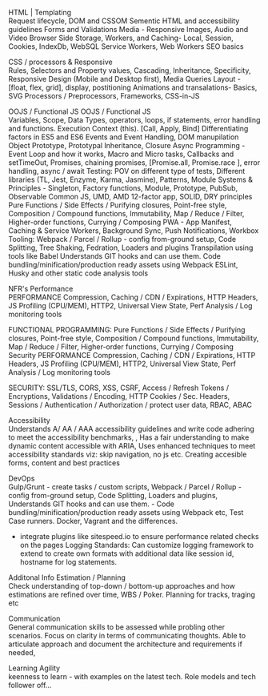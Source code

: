 HTML | Templating  
Request lifecycle, DOM and CSSOM
  Sementic HTML and accessibility guidelines
  Forms and Validations
  Media - Responsive Images, Audio and Video
  Browser Side Storage, Workers, and Caching- Local, Session, Cookies, IndexDb, WebSQL
Service Workers, Web Workers
  SEO basics

CSS / processors & Responsive  
Rules, Selectors and Property values, Cascading, Inheritance, Specificity, 
  Responsive Design (Mobile and Desktop first), Media Queries
   Layout - [float, flex, grid], display, postitioning
   Animations and transalations- Basics, SVG
  Processors / Preprocessors, Frameworks, CSS-in-JS

OOJS / Functional JS
OOJS / Functional JS  
Variables, Scope, Data Types, operators, loops, if statements, error handling and functions. Execution Context (this). [Call, Apply, Bind]
Differentiating factors in ES5 and ES6
  Events and Event Handling, DOM manupilation
  Object Prototype, Prototypal Inheritance, Closure
  Async Programming - Event Loop and how it works, Macro and Micro tasks,
Callbacks and setTimeOut, Promises, chaining promises, [Promise.all, Promise.race ], error handling, async / await
  Testing: POV on different type of tests, Different libraries (TL, Jest, Enzyme, Karma, Jasmine), 
  Patterns, Module Systems & Principles - 
Singleton, Factory functions, Module, Prototype, PubSub, Observable
Common JS, UMD, AMD
12-factor app, SOLID, DRY principles
  Pure Functions / Side Effects / Purifying closures, Point-free style, Composition / Compound functions, Immutability, Map / Reduce / Filter, Higher-order functions, Currying / Composing
  PWA - App Manifest, Caching & Service Workers, Background Sync, Push Notifications, Workbox
  Tooling:
Webpack / Parcel / Rollup - config from-ground setup, Code Splitting, Tree Shaking, Fedration, Loaders and plugins
Transpilation using tools like Babel
Understands GIT hooks and can use them. 
Code bundling/minification/production ready assets using Webpack
ESLint, Husky and other static code analysis tools  

     
NFR's
Performance   
PERFORMANCE
Compression, Caching / CDN / Expirations, HTTP Headers, JS Profiling (CPU/MEM), HTTP2, Universal View State, Perf Analysis / Log monitoring tools

FUNCTIONAL PROGRAMMING:
 Pure Functions / Side Effects / Purifying closures, Point-free style, Composition / Compound functions, Immutability, Map / Reduce / Filter, Higher-order functions, Currying / Composing
Security PERFORMANCE
Compression, Caching / CDN / Expirations, HTTP Headers, JS Profiling (CPU/MEM), HTTP2, Universal View State, Perf Analysis / Log monitoring tools

SECURITY:
 SSL/TLS, CORS, XSS, CSRF, Access / Refresh Tokens / Encryptions, Validations / Encoding, HTTP Cookies / Sec. Headers, Sessions / Authentication / Authorization / protect user data, RBAC, ABAC

Accessibility  
Understands A/ AA / AAA accessibility guidelines and write code adhering to meet the accessibility benchmarks, , Has a fair understanding to make dynamic content accessible with ARIA, Uses enhanced techniques to meet accessibility standards viz: skip navigation, no js etc. Creating accesible forms, content and best practices

DevOps  
Gulp/Grunt - create tasks / custom scripts, Webpack / Parcel / Rollup - config from-ground setup, Code Splitting, Loaders and plugins, Understands GIT hooks and can use them. - Code bundling/minification/production ready assets using Webpack etc, Test Case runners. Docker, Vagrant and the differences.
- integrate plugins like sitespeed.io to ensure performance related checks on the pages
Logging Standards: Can customize logging framework to extend to create own formats with additional data like session id, hostname for log statements.
  
Additonal Info
Estimation / Planning  
Check understanding of top-down / bottom-up approaches and how estimations are refined over time, WBS / Poker. Planning for tracks, traging etc

Communication  
General communication skills to be assessed while probling other scenarios. Focus on clarity in terms of communicating thoughts. Able to articulate approach and document the architecture and requirements if needed,

Learning Agility  
keenness to learn - with examples on the latest tech. Role models and tech follower off…
